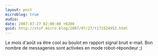 ```yaml
---
layout: post
microblog: true
audio: 
date: 2007-07-27 02:00:00 +0200
guid: http://xtof.micro.blog/2007/07/27/t171524952.html
---
```

Le mois d'août va être cool au boulot en rapport signal bruit e-mail. Bon nombre de messageries sont activées en mode robot-répondeur ;)
